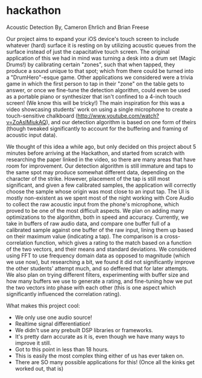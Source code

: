 hackathon
=========

Acoustic Detection
By, Cameron Ehrlich and Brian Freese


Our project aims to expand your iOS device's touch screen to include whatever (hard) surface it is resting on by utilizing acoustic
queues from the surface instead of just the capacitative touch screen.  The original application of this we
had in mind was turning a desk into a drum set (Magic Drums!) by calibrating certain "zones", such that when tapped, they produce a sound
unique to that spot; which from there could be turned into a "DrumHero"-esque game.  Other applications we considered were
a trivia game in which the first person to tap in their "zone" on the table gets to answer, or once we fine-tune the
detection algorithm, could even be used as a portable piano or synthesizer that isn't confined to a 4-inch touch screen! (We know this will be tricky!)
The main inspiration for this was a video showcasing students' work on using a single microphone to create a touch-sensitive
chalkboard (http://www.youtube.com/watch?v=ZoAslMiukAQ), and our detection algorithm is based on one form of theirs (though
tweaked significantly to account for the buffering and framing of acoustic input data).

We thought of this idea a while ago, but only decided on this project about 5 minutes before arriving at the Hackathon, and started from 
scratch with researching the paper linked in the video, so there are many areas that have room for improvement. Our detection algorithm is still immature
and taps to the same spot may produce somewhat different data, depending on the character of the strike.  However, 
placement of the tap is still most significant, and given a few calibrated samples, the application will correctly 
choose the sample whose origin was most close to an input tap.  The UI is mostly non-existent as we spent most of the night 
working with Core Audio to collect the raw acoustic input from the phone's microphone, which proved to be one of the 
most difficult aspects. We plan on adding many optimizations to the algorithm, both in speed and accuracy.  Currently, we
take in buffers of raw audio data, and compare one buffer full of a calibrated sample against one buffer of the raw input,
lining them up based on their maximum value (indicating a tap).  The comparison is a cross-correlation function, which gives a
rating to the match based on a function of the two vectors, and their means and standard deviations.  We considered using
FFT to use frequency domain data as opposed to magnitude (which we use now), but researching a bit, we found it did not
significantly improve the other students' attempt much, and so deffered that for later attempts.  We also plan on trying 
different filters, experimenting with buffer size and how many buffers we use to generate a rating, and fine-tuning how we put
the two vectors into phase with each other (this is one aspect which significantly influenced the correlation rating).

What makes this project cool:
- We only use one audio source!
- Realtime signal differentiation!
- We didn't use any prebuilt DSP libraries or frameworks.
- It's pretty darn accurate as it is, even though we have many ways to improve it still.
- Got to this point in less than 18 hours.
- This is easily the most complex thing either of us has ever taken on.
- There are SO many possible applications for this! (Once all the kinks get worked out, that is)
